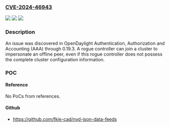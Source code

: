 ### [CVE-2024-46943](https://cve.mitre.org/cgi-bin/cvename.cgi?name=CVE-2024-46943)
![](https://img.shields.io/static/v1?label=Product&message=n%2Fa&color=blue)
![](https://img.shields.io/static/v1?label=Version&message=n%2Fa&color=blue)
![](https://img.shields.io/static/v1?label=Vulnerability&message=n%2Fa&color=brighgreen)

### Description

An issue was discovered in OpenDaylight Authentication, Authorization and Accounting (AAA) through 0.19.3. A rogue controller can join a cluster to impersonate an offline peer, even if this rogue controller does not possess the complete cluster configuration information.

### POC

#### Reference
No PoCs from references.

#### Github
- https://github.com/fkie-cad/nvd-json-data-feeds

